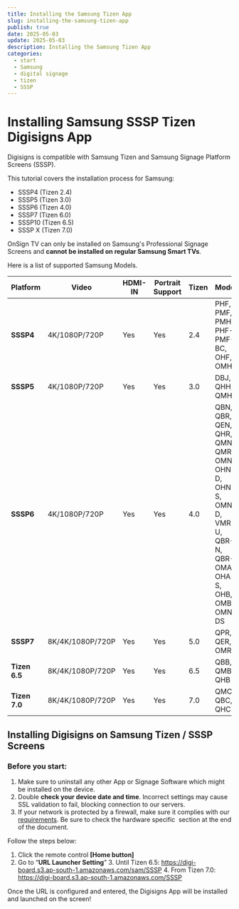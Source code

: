 ```yaml
---
title: Installing the Samsung Tizen App
slug: installing-the-samsung-tizen-app
publish: true
date: 2025-05-03
update: 2025-05-03
description: Installing the Samsung Tizen App
categories:
  - start
  - Samsung
  - digital signage
  - tizen
  - SSSP
---
```


Installing Samsung SSSP Tizen Digisigns App
================================

Digisigns is compatible with Samsung Tizen and Samsung Signage Platform Screens (SSSP).

This tutorial covers the installation process for Samsung:

* SSSP4 (Tizen 2.4)
* SSSP5 (Tizen 3.0)
* SSSP6 (Tizen 4.0)
* SSSP7 (Tizen 6.0)
* SSSP10 (Tizen 6.5)
* SSSP X (Tizen 7.0)

OnSign TV can only be installed on Samsung's Professional Signage Screens and **cannot be installed on regular Samsung Smart TVs**.

Here is a list of supported Samsung Models.

| Platform      | Video            | HDMI-IN | Portrait Support | Tizen | Models                                                                                                    |
| ------------- | ---------------- | ------- | ---------------- | ----- | --------------------------------------------------------------------------------------------------------- |
| **SSSP4**     | 4K/1080P/720P    | Yes     | Yes              | 2.4   | PHF, PMF, PMH, PHF-P, PMF-BC, OHF, OMH                                                                    |
| **SSSP5**     | 4K/1080P/720P    | Yes     | Yes              | 3.0   | DBJ, QHH, QMH                                                                                             |
| **SSSP6**     | 4K/1080P/720P    | Yes     | Yes              | 4.0   | QBN, QBR, QEN, QHR, QMN, QMR, OMN, OHN-D, OHN-S, OMN-D, VMR-U, QBR-N, QBR-T, OMA, OHA-S, OHB, OMB, OMN-DS |
| **SSSP7**     | 8K/4K/1080P/720P | Yes     | Yes              | 5.0   | QPR, QER, OMR                                                                                             |
| **Tizen 6.5** | 8K/4K/1080P/720P | Yes     | Yes              | 6.5   | QBB, QMB, QHB                                                                                             |
| **Tizen 7.0** | 8K/4K/1080P/720P | Yes     | Yes              | 7.0   | QMC, QBC, QHC                                                                                             |

Installing Digisigns on Samsung Tizen / SSSP Screens
----------------------------------------------------

### Before you start:

1. Make sure to uninstall any other App or Signage Software which might be installed on the device.
2. Double **check your device date and time**. Incorrect settings may cause SSL validation to fail, blocking connection to our servers.
3. If your network is protected by a firewall, make sure it complies with our [requirements](/27_network-settings/01_firewall-settings). Be sure to check the hardware specific  section at the end of the document.

Follow the steps below:

1. Click the remote control **[Home button]**
2. Go to “**URL Launcher Setting**”
   3. Until Tizen 6.5: https://digi-board.s3.ap-south-1.amazonaws.com/sam/SSSP
   4. From Tizen 7.0: https://digi-board.s3.ap-south-1.amazonaws.com/SSSP

Once the URL is configured and entered, the Digisigns App will be installed and launched on the screen!
